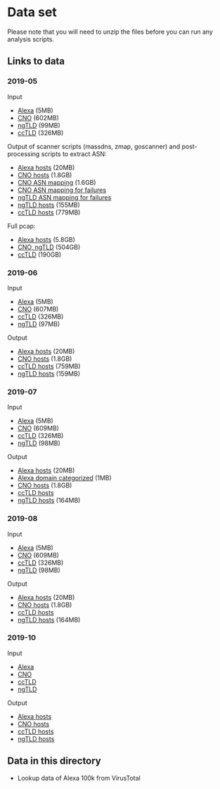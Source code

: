 # Data set

Please note that you will need to unzip the files before you can run any analysis scripts.

## Links to data

### 2019-05

Input
- [Alexa](https://tls13-evolution.sfo2.digitaloceanspaces.com/active-scans/outputs/2019-05/1556701596_alexa.domain.sortu+2ld.csv.gz) (5MB)
- [CNO](https://tls13-evolution.sfo2.digitaloceanspaces.com/active-scans/outputs/2019-05/1556701596_cno.domain.sortu.csv.gz) (602MB)
- [ngTLD](https://tls13-evolution.sfo2.digitaloceanspaces.com/active-scans/outputs/2019-05/1556701596_czdsnonet.domain.sortu.csv.gz) (99MB)
- [ccTLD](https://tls13-evolution.sfo2.digitaloceanspaces.com/active-scans/outputs/2019-05/1556944522_cctld.domain.sortu+2ld.csv.gz) (326MB)

Output of scanner scripts (massdns, zmap, goscanner) and post-processing scripts to extract ASN:
- [Alexa hosts](https://tls13-evolution.sfo2.digitaloceanspaces.com/active-scans/outputs/2019-05/1556701596_alexa.domain.sortu+2ld.csv.massdns.onlyrr.ipdomain.wlip.wldomains.prefixed.sortu.shuf.zmap.ip.sortu.joined.goscanner.hosts.csv.gz) (20MB)
- [CNO hosts](https://tls13-evolution.sfo2.digitaloceanspaces.com/active-scans/outputs/2019-05/1556701596_cno.domain.sortu.csv.massdns.onlyrr.ipdomain.wlip.wldomains.prefixed.sortu.shuf.zmap.ip.sortu.joined.goscanner.hosts.csv.gz) (1.8GB)
- [CNO ASN mapping](https://tls13-evolution.sfo2.digitaloceanspaces.com/active-scans/outputs/2019-05/1556701596_cno.domain.sortu.csv.massdns.onlyrr.ipdomain.wlip.wldomains.prefixed.sortu.shuf.zmap.ip.sortu.joined.goscanner.hosts.asn.csv.gz) (1.6GB)
- [CNO ASN mapping for failures](https://tls13-evolution.sfo2.digitaloceanspaces.com/active-scans/outputs/2019-05/1556701596_cno.domain.sortu.csv.massdns.onlyrr.ipdomain.wlip.wldomains.prefixed.sortu.shuf.zmap.ip.sortu.joined.goscanner.hosts.otherfailure.asn.csv.gz)
- [ngTLD ASN mapping for failures](https://tls13-evolution.sfo2.digitaloceanspaces.com/active-scans/outputs/2019-05/1556701596_czdsnonet.domain.sortu.csv.massdns.onlyrr.ipdomain.wlip.wldomains.prefixed.sortu.shuf.zmap.ip.sortu.joined.goscanner.hosts.handshakefailure.asn.csv.gz)
- [ngTLD hosts](https://tls13-evolution.sfo2.digitaloceanspaces.com/active-scans/outputs/2019-05/1556701596_czdsnonet.domain.sortu.csv.massdns.onlyrr.ipdomain.wlip.wldomains.prefixed.sortu.shuf.zmap.ip.sortu.joined.goscanner.hosts.csv.gz) (155MB)
- [ccTLD hosts](https://tls13-evolution.sfo2.digitaloceanspaces.com/active-scans/outputs/2019-05/1556944522_cctld.domain.sortu+2ld.csv.massdns.onlyrr.ipdomain.wlip.wldomains.prefixed.sortu.shuf.zmap.ip.sortu.joined.goscanner.hosts.csv.gz) (779MB)

Full pcap:
- [Alexa hosts](https://tls13-evolution.sfo2.digitaloceanspaces.com/active-scans/outputs/2019-05/1556701596_alexa.domain.sortu+2ld.csv.massdns.onlyrr.ipdomain.wlip.wldomains.prefixed.sortu.shuf.zmap.ip.sortu.joined.goscanner.tcpdump.pcap) (5.8GB)
- [CNO, ngTLD](https://tls13-evolution.sfo2.digitaloceanspaces.com/active-scans/outputs/2019-05/1556701596_domains.csv.massdns.onlyrr.ipdomain.wlip.wldomains.prefixed.sortu.shuf.zmap.ip.sortu.joined.goscanner.tcpdump.pcap) (504GB)
- [ccTLD](https://tls13-evolution.sfo2.digitaloceanspaces.com/active-scans/outputs/2019-05/1556944522_cctld.domain.sortu+2ld.csv.massdns.onlyrr.ipdomain.wlip.wldomains.prefixed.sortu.shuf.zmap.ip.sortu.joined.goscanner.tcpdump.pcap) (190GB)

### 2019-06

Input
- [Alexa](https://tls13-evolution.sfo2.digitaloceanspaces.com/active-scans/outputs/2019-06/1559534698_alexa.domain.sortu+2ld.csv.gz) (5MB)
- [CNO](https://tls13-evolution.sfo2.digitaloceanspaces.com/active-scans/outputs/2019-06/1559534698_cno.domain.sortu.csv.gz) (607MB)
- [ccTLD](https://tls13-evolution.sfo2.digitaloceanspaces.com/active-scans/outputs/2019-06/1559273373_cctld.domain.sortu+2ld.csv.gz) (326MB)
- [ngTLD](https://tls13-evolution.sfo2.digitaloceanspaces.com/active-scans/outputs/2019-06/1559534698_czdsnonet.domain.sortu.csv.gz) (97MB)

Output
- [Alexa hosts](https://tls13-evolution.sfo2.digitaloceanspaces.com/active-scans/outputs/2019-06/1559534698_alexa.domain.sortu+2ld.csv.massdns.onlyrr.ipdomain.wlip.wldomains.prefixed.sortu.shuf.zmap.ip.sortu.joined.goscanner.hosts.csv.gz) (20MB)
- [CNO hosts](https://tls13-evolution.sfo2.digitaloceanspaces.com/active-scans/outputs/2019-06/1559534698_cno.domain.sortu.csv.massdns.onlyrr.ipdomain.wlip.wldomains.prefixed.sortu.shuf.zmap.ip.sortu.joined.goscanner.hosts.csv.gz) (1.8GB)
- [ccTLD hosts](https://tls13-evolution.sfo2.digitaloceanspaces.com/active-scans/outputs/2019-06/1559273373_cctld.domain.sortu+2ld.csv.massdns.onlyrr.ipdomain.wlip.wldomains.prefixed.sortu.shuf.zmap.ip.sortu.joined.goscanner.hosts.csv.gz) (759MB)
- [ngTLD hosts](https://tls13-evolution.sfo2.digitaloceanspaces.com/active-scans/outputs/2019-06/1559534698_czdsnonet.domain.sortu.csv.massdns.onlyrr.ipdomain.wlip.wldomains.prefixed.sortu.shuf.zmap.ip.sortu.joined.goscanner.hosts.csv.gz) (159MB)

### 2019-07

Input
- [Alexa](https://tls13-evolution.sfo2.digitaloceanspaces.com/active-scans/outputs/2019-07/1562135339_alexa.domain.sortu+2ld.csv.gz) (5MB)
- [CNO](https://tls13-evolution.sfo2.digitaloceanspaces.com/active-scans/outputs/2019-07/1562135339_cno.domain.sortu.csv.gz) (609MB)
- [ccTLD](https://tls13-evolution.sfo2.digitaloceanspaces.com/active-scans/outputs/2019-07/1562135339_cctld.domain.sortu+2ld.csv.gz) (326MB)
- [ngTLD](https://tls13-evolution.sfo2.digitaloceanspaces.com/active-scans/outputs/2019-07/1562135339_czdsnonet.domain.sortu.csv.gz) (98MB)

Output
- [Alexa hosts](https://tls13-evolution.sfo2.digitaloceanspaces.com/active-scans/outputs/2019-07/1562135339_alexa.domain.sortu+2ld.csv.massdns.onlyrr.ipdomain.wlip.wldomains.prefixed.sortu.shuf.zmap.ip.sortu.joined.goscanner.hosts.csv.gz) (20MB)
- [Alexa domain categorized](https://tls13-evolution.sfo2.digitaloceanspaces.com/active-scans/outputs/2019-07/1562135339_alexa.domain.sortu+2ld.csv.massdns.onlyrr.ipdomain.wlip.wldomains.prefixed.sortu.shuf.zmap.ip.sortu.joined.goscanner.hosts.top.100000.vtmapped.csv.gz) (1MB)
- [CNO hosts](https://tls13-evolution.sfo2.digitaloceanspaces.com/active-scans/outputs/2019-07/1562135339_cno.domain.sortu.csv.massdns.onlyrr.ipdomain.wlip.wldomains.prefixed.sortu.shuf.zmap.ip.sortu.joined.goscanner.hosts.csv.gz) (1.8GB)
- [ccTLD hosts](https://tls13-evolution.sfo2.digitaloceanspaces.com/active-scans/outputs/2019-07/1562135339_cctld.domain.sortu+2ld.csv.massdns.onlyrr.ipdomain.wlip.wldomains.prefixed.sortu.shuf.zmap.ip.sortu.joined.goscanner.hosts.csv.gz)
- [ngTLD hosts](https://tls13-evolution.sfo2.digitaloceanspaces.com/active-scans/outputs/2019-07/1562135339_czdsnonet.domain.sortu.csv.massdns.onlyrr.ipdomain.wlip.wldomains.prefixed.sortu.shuf.zmap.ip.sortu.joined.goscanner.hosts.csv.gz) (164MB)

### 2019-08

Input
- [Alexa](https://tls13-evolution.sfo2.digitaloceanspaces.com/active-scans/outputs/2019-08/1564627018_alexa.domain.sortu+2ld.csv.gz) (5MB)
- [CNO](https://tls13-evolution.sfo2.digitaloceanspaces.com/active-scans/outputs/2019-08/1564651686_cno.domain.sortu.csv.gz) (609MB)
- [ccTLD](https://tls13-evolution.sfo2.digitaloceanspaces.com/active-scans/outputs/2019-08/1564627018_cctld.domain.sortu+2ld.csv.gz) (326MB)
- [ngTLD](https://tls13-evolution.sfo2.digitaloceanspaces.com/active-scans/outputs/2019-08/1564651686_czdsnonet.domain.sortu.csv.gz) (98MB)

Output
- [Alexa hosts](https://tls13-evolution.sfo2.digitaloceanspaces.com/active-scans/outputs/2019-08/1564627018_alexa.domain.sortu+2ld.csv.massdns.onlyrr.ipdomain.wlip.wldomains.prefixed.sortu.shuf.zmap.ip.sortu.joined.goscanner.hosts.csv.gz) (20MB)
- [CNO hosts](https://tls13-evolution.sfo2.digitaloceanspaces.com/active-scans/outputs/2019-08/1564651686_cno.domain.sortu.csv.massdns.onlyrr.ipdomain.wlip.wldomains.prefixed.sortu.shuf.zmap.ip.sortu.joined.goscanner.hosts.csv.gz) (1.8GB)
- [ccTLD hosts](https://tls13-evolution.sfo2.digitaloceanspaces.com/active-scans/outputs/2019-08/1564627018_cctld.domain.sortu+2ld.csv.massdns.onlyrr.ipdomain.wlip.wldomains.prefixed.sortu.shuf.zmap.ip.sortu.joined.goscanner.hosts.csv.gz)
- [ngTLD hosts](https://tls13-evolution.sfo2.digitaloceanspaces.com/active-scans/outputs/2019-08/1564651686_czdsnonet.domain.sortu.csv.massdns.onlyrr.ipdomain.wlip.wldomains.prefixed.sortu.shuf.zmap.ip.sortu.joined.goscanner.hosts.csv.gz) (164MB)

### 2019-10

Input
- [Alexa](https://tls13-evolution.sfo2.digitaloceanspaces.com/active-scans/outputs/2019-10/1570317700_alexa.domain.sortu+2ld.csv.gz)
- [CNO](https://tls13-evolution.sfo2.digitaloceanspaces.com/active-scans/outputs/2019-10/1570317700_cno.domain.sortu.csv.gz)
- [ccTLD](https://tls13-evolution.sfo2.digitaloceanspaces.com/active-scans/outputs/2019-10/1570317700_cctld.domain.sortu+2ld.csv.gz)
- [ngTLD](https://tls13-evolution.sfo2.digitaloceanspaces.com/active-scans/outputs/2019-10/1570317700_czdsnonet.domain.sortu.csv.gz)

Output
- [Alexa hosts](https://tls13-evolution.sfo2.digitaloceanspaces.com/active-scans/outputs/2019-10/1570317700_alexa.domain.sortu+2ld.csv.massdns.onlyrr.ipdomain.wlip.wldomains.prefixed.sortu.shuf.zmap.ip.sortu.joined.goscanner.hosts.csv.gz)
- [CNO hosts](https://tls13-evolution.sfo2.digitaloceanspaces.com/active-scans/outputs/2019-10/1570317700_cno.domain.sortu.csv.massdns.onlyrr.ipdomain.wlip.wldomains.prefixed.sortu.shuf.zmap.ip.sortu.joined.goscanner.hosts.csv.gz)
- [ccTLD hosts](https://tls13-evolution.sfo2.digitaloceanspaces.com/active-scans/outputs/2019-10/1570317700_cctld.domain.sortu+2ld.csv.massdns.onlyrr.ipdomain.wlip.wldomains.prefixed.sortu.shuf.zmap.ip.sortu.joined.goscanner.hosts.csv.gz)
- [ngTLD hosts](https://tls13-evolution.sfo2.digitaloceanspaces.com/active-scans/outputs/2019-10/1570317700_czdsnonet.domain.sortu.csv.massdns.onlyrr.ipdomain.wlip.wldomains.prefixed.sortu.shuf.zmap.ip.sortu.joined.goscanner.hosts.csv.gz)


## Data in this directory

- Lookup data of Alexa 100k from VirusTotal
